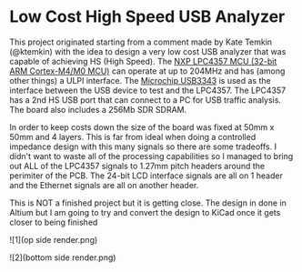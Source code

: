 # Low Cost High Speed USB Analyzer
This project originated starting from a comment made by Kate Temkin (@ktemkin) with the idea to design a very low cost USB analyzer that was capable of achieving HS (High Speed). The [NXP LPC4357 MCU (32-bit ARM Cortex-M4/M0 MCU)](https://www.nxp.com/docs/en/data-sheet/LPC435X_3X_2X_1X.pdf) can operate at up to 204MHz and has (among other things) a ULPI interface. The [Microchip USB3343](http://ww1.microchip.com/downloads/en/DeviceDoc/USB334x-Data-Sheet-DS00002646A.pdf) is used as the interface between the USB device to test and the LPC4357. The LPC4357 has a 2nd HS USB port that can connect to a PC for USB traffic analysis. The board also includes a 256Mb SDR SDRAM.

In order to keep costs down the size of the board was fixed at 50mm x 50mm and 4 layers. This is far from ideal when doing a controlled impedance design with this many signals so there are some tradeoffs. I didn't want to waste all of the processing capabilities so I managed to bring out ALL of the LPC4357 signals to 1.27mm pitch headers around the perimiter of the PCB. The 24-bit LCD interface signals are all on 1 header and the Ethernet signals are all on another header.

This is NOT a finished project but it is getting close. The design in done in Altium but I am going to try and convert the design to KiCad once it gets closer to being finished

![1](op side render.png)

![2](bottom side render.png)
